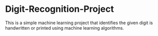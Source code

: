 # Digit-Recognition-Project
This is a simple machine learning project that identifies the given digit is handwritten or printed using machine learning algorithms.
